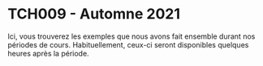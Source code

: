 # TCH009 - Automne 2021 #
Ici, vous trouverez les exemples que nous avons fait ensemble durant nos périodes de cours.
Habituellement, ceux-ci seront disponibles quelques heures après la période.